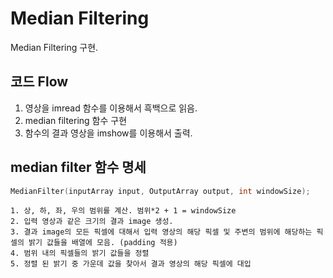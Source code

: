 # Median Filtering
Median Filtering 구현.  

## 코드 Flow
1. 영상을 imread 함수를 이용해서 흑백으로 읽음.
2. median filtering 함수 구현
3. 함수의 결과 영상을 imshow를 이용해서 출력.

## median filter 함수 명세
```C++
MedianFilter(inputArray input, OutputArray output, int windowSize);
```

```plaintext
1. 상, 하, 좌, 우의 범위를 계산. 범위*2 + 1 = windowSize
2. 입력 영상과 같은 크기의 결과 image 생성.
3. 결과 image의 모든 픽셀에 대해서 입력 영상의 해당 픽셀 및 주변의 범위에 해당하는 픽셀의 밝기 값들을 배열에 모음. (padding 적용)
4. 범위 내의 픽셀들의 밝기 값들을 정렬
5. 정렬 된 밝기 중 가운데 값을 찾아서 결과 영상의 해당 픽셀에 대입
```